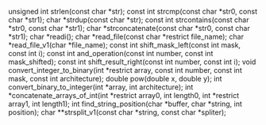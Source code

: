 unsigned int strlen(const char *str);
const int strcmp(const char *str0, const char *str1);
char *strdup(const char *str);
const int strcontains(const char *str0, const char *str1);
char *strconcatenate(const char *str0, const char *str1);
char *readi();
char *read_file(const char *restrict file_name);
char *read_file_v1(char *file_name);
const int shift_mask_left(const int mask, const int i);
const int and_operation(const int number, const int mask_shifted);
const int shift_result_right(const int number, const int i);
void convert_integer_to_binary(int *restrict array, const int number, const int mask, const int architecture);
double pow(double x, double y);
int convert_binary_to_integer(int *array, int architecture);
int *concatenate_arrays_of_int(int *restrict array0, int length0, int *restrict array1, int length1);
int find_string_position(char *buffer, char *string, int position);
char **strsplit_v1(const char *string, const char *spliter);
